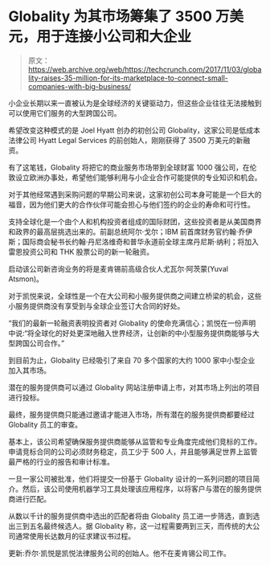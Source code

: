 # Globality 为其市场筹集了 3500 万美元，用于连接小公司和大企业 

> 原文：<https://web.archive.org/web/https://techcrunch.com/2017/11/03/globality-raises-35-million-for-its-marketplace-to-connect-small-companies-with-big-business/>

小企业长期以来一直被认为是全球经济的关键驱动力，但这些企业往往无法接触到可以使用它们服务的大型跨国公司。

希望改变这种模式的是 Joel Hyatt 创办的初创公司 Globality，这家公司是低成本法律公司 Hyatt Legal Services 的前创始人，刚刚获得了 3500 万美元的新融资。

有了这笔钱，Globality 将把它的商业服务市场带到全球财富 1000 强公司，在伦敦设立欧洲办事处，希望他们能够利用与小企业合作可能提供的专业知识和机会。

对于其他经常遇到采购问题的早期公司来说，这家初创公司本身可能是一个巨大的福音，因为他们更大的合作伙伴可能会担心与他们签约的企业的寿命和可行性。

支持全球化是一个由个人和机构投资者组成的国际财团，这些投资者是从美国商界和政界的最高层挑选出来的。前副总统阿尔·戈尔；IBM 前首席财务官约翰·乔伊斯；国际商会秘书长约翰·丹尼洛维奇和普华永道前全球主席丹尼斯·纳利；将加入雷恩投资公司和 THK 股票公司的新一轮融资。

启动该公司新咨询业务的将是麦肯锡前高级合伙人尤瓦尔·阿茨蒙(Yuval Atsmon)。

对于凯悦来说，全球性是一个在大公司和小服务提供商之间建立桥梁的机会，这些小服务提供商没有享受到与全球企业签订大合同的好处。

“我们的最新一轮融资表明投资者对 Globality 的使命充满信心；凯悦在一份声明中说:“将全球化的好处更深地融入世界经济，让创新的中小型服务提供商能够与大型跨国公司合作。”

到目前为止，Globality 已经吸引了来自 70 多个国家的大约 1000 家中小型企业加入其市场。

潜在的服务提供商可以通过 Globality 网站注册申请上市，对其市场上列出的项目进行投标。

最终，服务提供商只能通过邀请才能进入市场，所有潜在的服务提供商都要经过 Globality 员工的审查。

基本上，该公司希望确保服务提供商能够从监管和专业角度完成他们竞标的工作。申请竞标合同的公司必须财务稳定，员工少于 500 人，并且能够满足世界上监管最严格的行业的报告和审计标准。

一旦一家公司被批准，他们将提交一份基于 Globality 设计的一系列问题的项目简介。然后，该公司使用机器学习工具处理该应用程序，以将客户与潜在的服务提供商进行匹配。

从数以千计的服务提供商中选出的匹配者将由 Globality 员工进一步筛选，直到选出三到五名最终候选人。据 Globality 称，这一过程需要两到三天，而传统的大公司通常使用长达数月的征求建议书过程。

更新:乔尔·凯悦是凯悦法律服务公司的创始人。他不在麦肯锡公司工作。